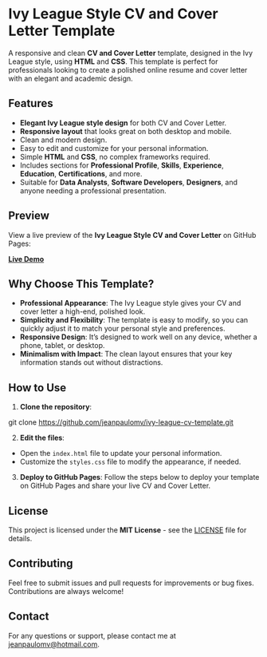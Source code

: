 # Ivy League Style CV and Cover Letter Template

A responsive and clean **CV and Cover Letter** template, designed in the Ivy League style, using **HTML** and **CSS**. This template is perfect for professionals looking to create a polished online resume and cover letter with an elegant and academic design.

## Features

- **Elegant Ivy League style design** for both CV and Cover Letter.
- **Responsive layout** that looks great on both desktop and mobile.
- Clean and modern design.
- Easy to edit and customize for your personal information.
- Simple **HTML** and **CSS**, no complex frameworks required.
- Includes sections for **Professional Profile**, **Skills**, **Experience**, **Education**, **Certifications**, and more.
- Suitable for **Data Analysts**, **Software Developers**, **Designers**, and anyone needing a professional presentation.

## Preview

View a live preview of the **Ivy League Style CV and Cover Letter** on GitHub Pages:

[**Live Demo**](https://jeanpaulomv.github.io/ivy-league-cv-template/)

## Why Choose This Template?

- **Professional Appearance**: The Ivy League style gives your CV and cover letter a high-end, polished look.
- **Simplicity and Flexibility**: The template is easy to modify, so you can quickly adjust it to match your personal style and preferences.
- **Responsive Design**: It’s designed to work well on any device, whether a phone, tablet, or desktop.
- **Minimalism with Impact**: The clean layout ensures that your key information stands out without distractions.

## How to Use

1. **Clone the repository**:

git clone https://github.com/jeanpaulomv/ivy-league-cv-template.git

2. **Edit the files**:

- Open the `index.html` file to update your personal information.
- Customize the `styles.css` file to modify the appearance, if needed.

3. **Deploy to GitHub Pages**:
   Follow the steps below to deploy your template on GitHub Pages and share your live CV and Cover Letter.

## License

This project is licensed under the **MIT License** - see the [LICENSE](LICENSE) file for details.

## Contributing

Feel free to submit issues and pull requests for improvements or bug fixes. Contributions are always welcome!

## Contact

For any questions or support, please contact me at [jeanpaulomv@hotmail.com](mailto:jeanpaulomv@hotmail.com).
